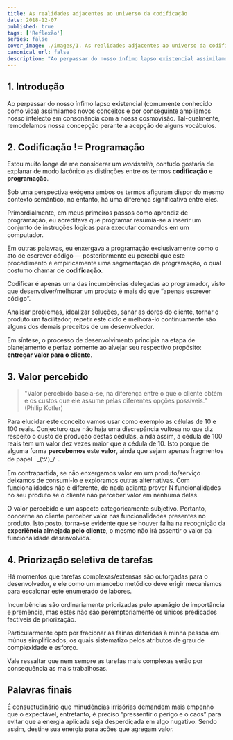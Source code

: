 ```yaml
---
title: As realidades adjacentes ao universo da codificação
date: 2018-12-07
published: true
tags: ['Reflexão']
series: false
cover_image: ./images/1. As realidades adjacentes ao universo da codificação.jpg
canonical_url: false
description: "Ao perpassar do nosso ínfimo lapso existencial assimilamos novos conceitos e por conseguinte ampliamos nosso intelecto em consonância com a nossa cosmovisão. Tal-qualmente, remodelamos nossa concepção perante a acepção de alguns vocábulos."
---
```


## 1. Introdução

Ao perpassar do nosso ínfimo lapso existencial (comumente conhecido como vida) assimilamos novos conceitos e por conseguinte ampliamos nosso intelecto em consonância com a nossa cosmovisão. Tal-qualmente, remodelamos nossa concepção perante a acepção de alguns vocábulos.

## 2. Codificação != Programação

Estou muito longe de me considerar um _wordsmith_, contudo gostaria de explanar de modo lacônico as distinções entre os termos **codificação** e **programação**.

Sob uma perspectiva exógena ambos os termos afiguram dispor do mesmo contexto semântico, no entanto, há uma diferença significativa entre eles.

Primordialmente, em meus primeiros passos como aprendiz de programação,  eu acreditava que programar resumia-se a inserir um conjunto de instruções lógicas para executar comandos em um computador.

Em outras palavras, eu enxergava a programação exclusivamente como o ato de escrever código — posteriormente eu percebi que este procedimento é empiricamente uma segmentação da programação, o qual costumo chamar de **codificação**.

Codificar é apenas uma das incumbências delegadas ao programador, visto que desenvolver/melhorar um produto é mais do que “apenas escrever código”.

Analisar problemas, idealizar soluções, sanar as dores do cliente, tornar o produto um facilitador, repetir este ciclo e melhorá-lo continuamente são alguns dos demais preceitos de um desenvolvedor.

Em síntese, o processo de desenvolvimento principia na etapa de planejamento e perfaz somente ao alvejar seu respectivo propósito: **entregar valor para o cliente**.

## 3. Valor percebido

> "Valor percebido baseia-se, na diferença entre o que o cliente obtém e os custos que ele assume pelas diferentes opções possíveis." (Philip Kotler)

Para elucidar este conceito vamos usar como exemplo as células de 10 e 100 reais. Conjecturo  que não haja uma discrepância vultosa no que diz respeito o custo de produção destas cédulas, ainda assim, a cédula de 100 reais tem um valor dez vezes maior que a cédula de 10. Isto porque de alguma forma **percebemos** este **valor**, ainda que sejam apenas fragmentos de papel ¯\_(ツ)_/¯.

Em contrapartida, se não enxergamos valor em um produto/serviço deixamos de consumi-lo e exploramos outras alternativas. Com funcionalidades não é diferente, de nada adianta prover N funcionalidades no seu produto se o cliente não perceber valor em nenhuma delas.

O valor percebido é um aspecto categoricamente subjetivo. Portanto, concerne ao cliente perceber valor nas funcionalidades presentes no produto. Isto posto,  torna-se evidente que se houver falha na recognição da **experiência almejada pelo cliente**, o mesmo não irá assentir o valor da funcionalidade desenvolvida.

## 4. Priorização seletiva de tarefas

Há momentos que tarefas complexas/extensas são outorgadas para o desenvolvedor, e ele como um mancebo metódico deve erigir mecanismos para escalonar este enumerado de labores.  

Incumbências são ordinariamente priorizadas pelo apanágio de importância e premência, mas estes não são peremptoriamente os únicos predicados factíveis de priorização.

Particularmente opto por fracionar as fainas deferidas à minha pessoa em múnus simplificados, os quais sistematizo pelos atributos de grau de complexidade e esforço.

Vale ressaltar que nem sempre as tarefas mais complexas serão por consequência as mais trabalhosas.

## Palavras finais

É consuetudinário que minudências irrisórias demandem mais empenho que o expectável, entretanto, é preciso “pressentir o perigo e o caos” para evitar que a energia aplicada seja desperdiçada em algo nugativo. Sendo assim, destine sua energia para ações que agregam valor.